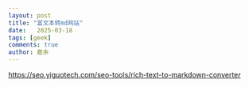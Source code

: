 ```yaml
---
layout: post
title: "富文本转md网站"
date:   2025-03-18
tags: [geek]
comments: true
author: 嘉余
---
```

https://seo.yiguotech.com/seo-tools/rich-text-to-markdown-converter